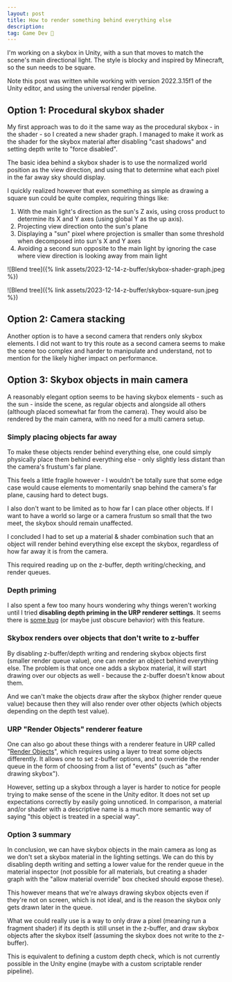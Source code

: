 ```yaml
---
layout: post
title: How to render something behind everything else
description:
tag: Game Dev 👾
---
```


I'm working on a skybox in Unity, with a sun that moves to match the scene's main directional light. The style is blocky and inspired by Minecraft, so the sun needs to be square.

Note this post was written while working with version 2022.3.15f1 of the Unity editor, and using the universal render pipeline.

## Option 1: Procedural skybox shader

My first approach was to do it the same way as the procedural skybox - in the shader - so I created a new shader graph. I managed to make it work as the shader for the skybox material after disabling "cast shadows" and setting depth write to "force disabled".

The basic idea behind a skybox shader is to use the normalized world position as the view direction, and using that to determine what each pixel in the far away sky should display.

I quickly realized however that even something as simple as drawing a square sun could be quite complex, requiring things like:

1. With the main light's direction as the sun's Z axis, using cross product to determine its X and Y axes (using global Y as the up axis).
1. Projecting view direction onto the sun's plane
1. Displaying a "sun" pixel where projection is smaller than some threshold when decomposed into sun's X and Y axes
1. Avoiding a second sun opposite to the main light by ignoring the case where view direction is looking away from main light

![Blend tree]({% link assets/2023-12-14-z-buffer/skybox-shader-graph.jpeg %})

![Blend tree]({% link assets/2023-12-14-z-buffer/skybox-square-sun.jpeg %})

## Option 2: Camera stacking

Another option is to have a second camera that renders only skybox elements. I did not want to try this route as a second camera seems to make the scene too complex and harder to manipulate and understand, not to mention for the likely higher impact on performance.

## Option 3: Skybox objects in main camera

A reasonably elegant option seems to be having skybox elements - such as the sun - inside the scene, as regular objects and alongside all others (although placed somewhat far from the camera). They would also be rendered by the main camera, with no need for a multi camera setup.

### Simply placing objects far away

To make these objects render behind everything else, one could simply physically place them behind everything else - only slightly less distant than the camera's frustum's far plane.

This feels a little fragile however - I wouldn't be totally sure that some edge case would cause elements to momentarily snap behind the camera's far plane, causing hard to detect bugs.

I also don't want to be limited as to how far I can place other objects. If I want to have a world so large or a camera frustum so small that the two meet, the skybox should remain unaffected.

I concluded I had to set up a material & shader combination such that an object will render behind everything else except the skybox, regardless of how far away it is from the camera.

This required reading up on the z-buffer, depth writing/checking, and render queues.

### Depth priming

I also spent a few too many hours wondering why things weren't working until I tried **disabling depth priming in the URP renderer settings**. It seems there is [some bug](https://forum.unity.com/threads/depth-priming-breaks-depth-write.1527241/) (or maybe just obscure behavior) with this feature.

### Skybox renders over objects that don't write to z-buffer

By disabling z-buffer/depth writing and rendering skybox objects first (smaller render queue value), one can render an object behind everything else. The problem is that once one adds a skybox material, it will start drawing over our objects as well - because the z-buffer doesn't know about them.

And we can't make the objects draw after the skybox (higher render queue value) because then they will also render over other objects (which objects depending on the depth test value).

### URP "Render Objects" renderer feature

One can also go about these things with a renderer feature in URP called "[Render Objects](https://docs.unity3d.com/Packages/com.unity.render-pipelines.universal@14.0/manual/renderer-features/renderer-feature-render-objects.html)", which requires using a layer to treat some objects differently. It allows one to set z-buffer options, and to override the render queue in the form of choosing from a list of "events" (such as "after drawing skybox").

However, setting up a skybox through a layer is harder to notice for people trying to make sense of the scene in the Unity editor. It does not set up expectations correctly by easily going unnoticed. In comparison, a material and/or shader with a descriptive name is a much more semantic way of saying "this object is treated in a special way".

### Option 3 summary

In conclusion, we can have skybox objects in the main camera as long as we don't set a skybox material in the lighting settings. We can do this by disabling depth writing and setting a lower value for the render queue in the material inspector (not possible for all materials, but creating a shader graph with the "allow material override" box checked should expose these).

This however means that we're always drawing skybox objects even if they're not on screen, which is not ideal, and is the reason the skybox only gets drawn later in the queue.

What we could really use is a way to only draw a pixel (meaning run a fragment shader) if its depth is still unset in the z-buffer, and draw skybox objects after the skybox itself (assuming the skybox does not write to the z-buffer).

This is equivalent to defining a custom depth check, which is not currently possible in the Unity engine (maybe with a custom scriptable render pipeline).
